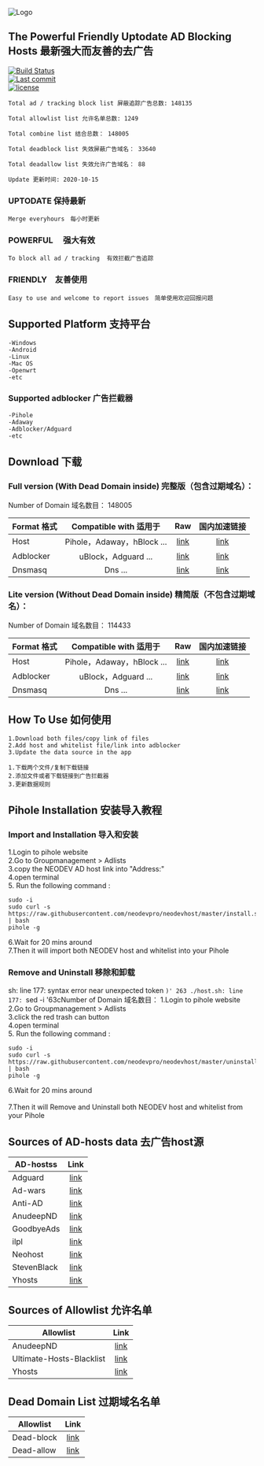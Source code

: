 ![Logo](https://raw.githubusercontent.com/neodevpro/neodevhost/master/logo.png)

    
    
    
## The Powerful Friendly Uptodate AD Blocking Hosts 最新强大而友善的去广告


[![Build Status](https://img.shields.io/github/workflow/status/neodevpro/neodevhost/CI/master)](https://github.com/neodevpro/neodevhost/actions?workflow=CI)<br/>
[![Last commit](https://img.shields.io/github/last-commit/neodevpro/neodevhost.svg)](https://github.com/neodevpro/neodevhost/commit/master)<br/>
[![license](https://img.shields.io/github/license/neodevpro/neodevhost.svg)](https://github.com/neodevpro/neodevhost/blob/master/LICENSE)

```
Total ad / tracking block list 屏蔽追踪广告总数: 148135

Total allowlist list 允许名单总数: 1249

Total combine list 结合总数： 148005

Total deadblock list 失效屏蔽广告域名： 33640

Total deadallow list 失效允许广告域名： 88

Update 更新时间: 2020-10-15
```
### UPTODATE 保持最新<br/>
    Merge everyhours　每小时更新
### POWERFUL　 强大有效<br/>
    To block all ad / tracking  有效拦截广告追踪　
### FRIENDLY　友善使用<br/>
    Easy to use and welcome to report issues　简单使用欢迎回报问题

## Supported Platform 支持平台

```
-Windows
-Android
-Linux
-Mac OS
-Openwrt
-etc
```
### Supported adblocker 广告拦截器
```
-Pihole
-Adaway
-Adblocker/Adguard
-etc
``` 

## Download 下载
### Full version (With Dead Domain inside) 完整版（包含过期域名）：
Number of Domain 域名数目： 148005

Format 格式 | Compatible with 适用于 | Raw | 国内加速链接  
--------- |:-------------:|:-------------:|:-------------:
Host | Pihole，Adaway，hBlock ... |[link](https://raw.githubusercontent.com/neodevpro/neodevhost/master/host) | [link](https://neodev.team/host)
Adblocker | uBlock，Adguard ... |[link](https://raw.githubusercontent.com/neodevpro/neodevhost/master/adblocker) | [link](https://neodev.team/adblocker) 
Dnsmasq | Dns ... |[link](https://raw.githubusercontent.com/neodevpro/neodevhost/master/host_dnsmasq.conf) | [link](https://neodev.team/host_dnsmasq.conf)

### Lite version (Without Dead Domain inside) 精简版（不包含过期域名）：

Number of Domain 域名数目： 114433

Format 格式 | Compatible with 适用于 | Raw | 国内加速链接  
--------- |:-------------:|:-------------:|:-------------:
Host | Pihole，Adaway，hBlock ... |[link](https://raw.githubusercontent.com/neodevpro/neodevhost/master/lite_host) | [link](https://neodev.team/lite_host)
Adblocker | uBlock，Adguard ... |[link](https://raw.githubusercontent.com/neodevpro/neodevhost/master/lite_adblocker) | [link](https://neodev.team/lite_adblocker) 
Dnsmasq | Dns ... |[link](https://raw.githubusercontent.com/neodevpro/neodevhost/master/lite_host_dnsmasq.conf) | [link](https://neodev.team/lite_host_dnsmasq.conf)

## How To Use 如何使用
```
1.Download both files/copy link of files
2.Add host and whitelist file/link into adblocker
3.Update the data source in the app
```
```
1.下载两个文件/复制下载链接
2.添加文件或者下载链接到广告拦截器
3.更新数据规则
```
## Pihole Installation 安装导入教程

### Import and Installation 导入和安装<br/>

1.Login to pihole website<br/>
2.Go to Groupmanagement > Adlists<br/>
3.copy the NEODEV AD host link into "Address:"<br/>
4.open terminal<br/>
5. Run the following command :<br/>
```
sudo -i
sudo curl -s https://raw.githubusercontent.com/neodevpro/neodevhost/master/install.sh | bash
pihole -g
```
6.Wait for 20 mins around  <br/>
7.Then it will import both NEODEV host and whitelist into your Pihole <br/>


### Remove and Uninstall 移除和卸载<br/>
sh: line 177: syntax error near unexpected token `)'
263
./host.sh: line 177: `sed -i '63cNumber of Domain 域名数目：
1.Login to pihole website<br/>
2.Go to Groupmanagement > Adlists<br/>
3.click the red trash can button<br/>
4.open terminal<br/>
5. Run the following command :<br/>
```
sudo -i
sudo curl -s https://raw.githubusercontent.com/neodevpro/neodevhost/master/uninstall.sh | bash
pihole -g
```
6.Wait for 20 mins around  <br/> <br/>
7.Then it will Remove and Uninstall both NEODEV host and whitelist from your Pihole <br/>

## Sources of AD-hosts data 去广告host源
AD-hostss | Link  
--------- |:-------------:
Adguard | [link](https://adguardteam.github.io/AdGuardSDNSFilter/Filters/filter.txt)
Ad-wars | [link](https://github.com/jdlingyu/ad-wars)
Anti-AD | [link](https://github.com/privacy-protection-tools/anti-AD)
AnudeepND | [link](https://github.com/anudeepND/blacklist)
GoodbyeAds | [link](https://github.com/jerryn70/GoodbyeAds)
ilpl | [link](https://github.com/ilpl/ad-hosts)
Neohost | [link](https://github.com/neoFelhz/neohosts)
StevenBlack | [link](https://github.com/StevenBlack/hosts)
Yhosts | [link](https://github.com/VeleSila/yhosts)

## Sources of Allowlist 允许名单
Allowlist | Link  
--------- |:-------------:
AnudeepND | [link](https://github.com/anudeepND/whitelist)
Ultimate-Hosts-Blacklist | [link](https://github.com/Ultimate-Hosts-Blacklist/whitelist)
Yhosts | [link](https://github.com/VeleSila/yhosts)

## Dead Domain List 过期域名名单
Allowlist | Link  
--------- |:-------------:
Dead-block | [link](https://github.com/FusionPlmH/dead-block)
Dead-allow | [link](https://github.com/neodevpro/dead-allow)
